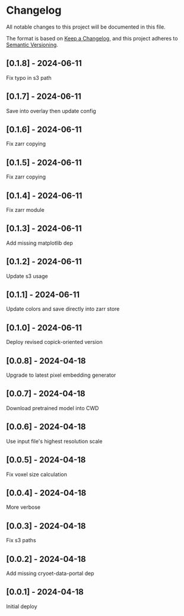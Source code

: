 # Changelog
All notable changes to this project will be documented in this file.

The format is based on [Keep a Changelog](https://keepachangelog.com/en/1.0.0/),
and this project adheres to [Semantic Versioning](https://semver.org/spec/v2.0.0.html).

## [0.1.8] - 2024-06-11
Fix typo in s3 path

## [0.1.7] - 2024-06-11
Save into overlay then update config

## [0.1.6] - 2024-06-11
Fix zarr copying

## [0.1.5] - 2024-06-11
Fix zarr copying

## [0.1.4] - 2024-06-11
Fix zarr module

## [0.1.3] - 2024-06-11
Add missing matplotlib dep

## [0.1.2] - 2024-06-11
Update s3 usage

## [0.1.1] - 2024-06-11
Update colors and save directly into zarr store

## [0.1.0] - 2024-06-11
Deploy revised copick-oriented version

## [0.0.8] - 2024-04-18
Upgrade to latest pixel embedding generator

## [0.0.7] - 2024-04-18
Download pretrained model into CWD

## [0.0.6] - 2024-04-18
Use input file's highest resolution scale

## [0.0.5] - 2024-04-18
Fix voxel size calculation

## [0.0.4] - 2024-04-18
More verbose

## [0.0.3] - 2024-04-18
Fix s3 paths

## [0.0.2] - 2024-04-18
Add missing cryoet-data-portal dep

## [0.0.1] - 2024-04-18
Initial deploy
